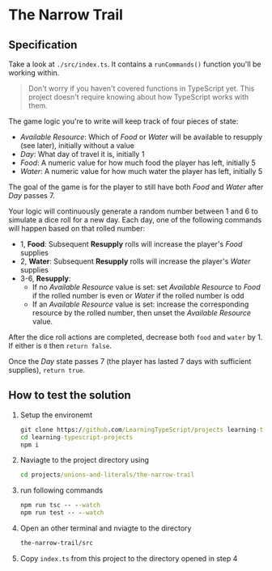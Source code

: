 # The Narrow Trail

## Specification

Take a look at `./src/index.ts`.
It contains a `runCommands()` function you'll be working within.

> Don't worry if you haven't covered functions in TypeScript yet.
> This project doesn't require knowing about how TypeScript works with them.

The game logic you're to write will keep track of four pieces of state:

- _Available Resource_: Which of _Food_ or _Water_ will be available to resupply (see later), initially without a value
- _Day_: What day of travel it is, initially 1
- _Food_: A numeric value for how much food the player has left, initially 5
- _Water_: A numeric value for how much water the player has left, initially 5

The goal of the game is for the player to still have both _Food_ and _Water_ after _Day_ passes 7.

Your logic will continuously generate a random number between 1 and 6 to simulate a dice roll for a new day.
Each day, one of the following commands will happen based on that rolled number:

- 1, **Food**: Subsequent **Resupply** rolls will increase the player's _Food_ supplies
- 2, **Water**: Subsequent **Resupply** rolls will increase the player's _Water_ supplies
- 3-6, **Resupply**:
  - If no _Available Resource_ value is set: set _Available Resource_ to _Food_ if the rolled number is even or _Water_ if the rolled number is odd
  - If an _Available Resource_ value is set: increase the corresponding resource by the rolled number, then unset the _Available Resource_ value.

After the dice roll actions are completed, decrease both `food` and `water` by 1.
If either is `0` then `return false`.

Once the _Day_ state passes 7 (the player has lasted 7 days with sufficient supplies), `return true`.

## How to test the solution

1. Setup the environemt

   ```cmd
   git clone https://github.com/LearningTypeScript/projects learning-typescript-projects
   cd learning-typescript-projects
   npm i
   ```

2. Naviagte to the project directory using

   ```cmd
   cd projects/unions-and-literals/the-narrow-trail
   ```

3. run following commands

   ```cmd
   npm run tsc -- --watch
   npm run test -- --watch
   ```

4. Open an other terminal and nviagte to the directory

   ```cmd
   the-narrow-trail/src
   ```

5. Copy `index.ts` from this project to the directory opened in step 4
